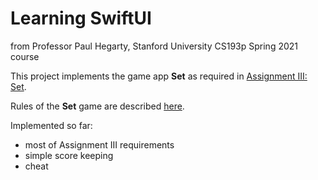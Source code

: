 #  Learning SwiftUI

from Professor Paul Hegarty, Stanford University CS193p Spring 2021 course

This project implements the game app **Set** as required in [Assignment III: Set](https://cs193p.sites.stanford.edu/sites/g/files/sbiybj16636/files/media/file/assignment_3_0.pdf).

Rules of the **Set** game are described [here](https://en.wikipedia.org/wiki/Set_(card_game)).

Implemented so far:

- most of Assignment III requirements
- simple score keeping
- cheat






